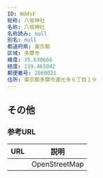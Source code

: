 ```yaml
---
ID: WddsF
総称: 八坂神社
名称: 八坂神社
名称読み: null
別名: null
都道府県: 東京都
区域: 多摩市
緯度: 35.630666
経度: 139.465042
郵便番号: 2060021
住所: 東京都多摩市連光寺６丁目１９
---
```


## その他

### 参考URL

| URL | 説明          |
| --- | ------------- |
|     | OpenStreetMap |
